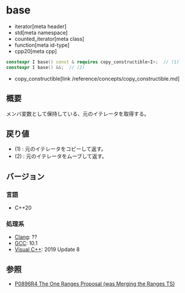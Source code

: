 # base
* iterator[meta header]
* std[meta namespace]
* counted_iterator[meta class]
* function[meta id-type]
* cpp20[meta cpp]

```cpp
constexpr I base() const & requires copy_constructible<I>;  // (1)
constexpr I base() &&;  // (2)
```
* copy_constructible[link /reference/concepts/copy_constructible.md]

## 概要

メンバ変数として保持している、元のイテレータを取得する。

## 戻り値

- (1) : 元のイテレータをコピーして返す。
- (2) : 元のイテレータをムーブして返す。

## バージョン
### 言語
- C++20

### 処理系
- [Clang](/implementation.md#clang): ??
- [GCC](/implementation.md#gcc): 10.1
- [Visual C++](/implementation.md#visual_cpp): 2019 Update 8

## 参照
- [P0896R4 The One Ranges Proposal (was Merging the Ranges TS)](http://www.open-std.org/jtc1/sc22/wg21/docs/papers/2018/p0896r4.pdf)
